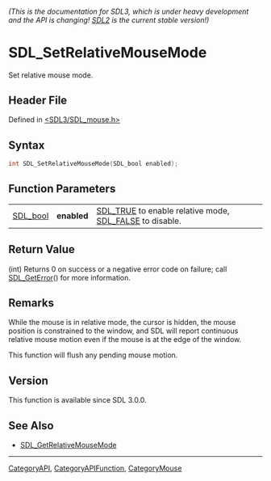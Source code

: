 ###### (This is the documentation for SDL3, which is under heavy development and the API is changing! [SDL2](https://wiki.libsdl.org/SDL2/) is the current stable version!)
# SDL_SetRelativeMouseMode

Set relative mouse mode.

## Header File

Defined in [<SDL3/SDL_mouse.h>](https://github.com/libsdl-org/SDL/blob/main/include/SDL3/SDL_mouse.h)

## Syntax

```c
int SDL_SetRelativeMouseMode(SDL_bool enabled);
```

## Function Parameters

|                      |             |                                                                                  |
| -------------------- | ----------- | -------------------------------------------------------------------------------- |
| [SDL_bool](SDL_bool) | **enabled** | [SDL_TRUE](SDL_TRUE) to enable relative mode, [SDL_FALSE](SDL_FALSE) to disable. |

## Return Value

(int) Returns 0 on success or a negative error code on failure; call
[SDL_GetError](SDL_GetError)() for more information.

## Remarks

While the mouse is in relative mode, the cursor is hidden, the mouse
position is constrained to the window, and SDL will report continuous
relative mouse motion even if the mouse is at the edge of the window.

This function will flush any pending mouse motion.

## Version

This function is available since SDL 3.0.0.

## See Also

- [SDL_GetRelativeMouseMode](SDL_GetRelativeMouseMode)

----
[CategoryAPI](CategoryAPI), [CategoryAPIFunction](CategoryAPIFunction), [CategoryMouse](CategoryMouse)

